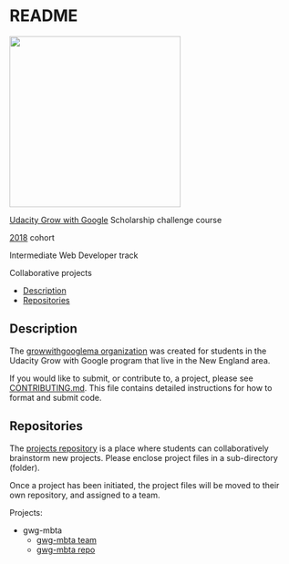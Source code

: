 # README

<a href="https://www.udacity.com/">
  <img src="https://s3-us-west-1.amazonaws.com/udacity-content/rebrand/svg/logo.min.svg" width="300">
</a>

[Udacity Grow with Google](https://www.udacity.com/grow-with-google) Scholarship challenge course

[2018](https://sites.google.com/udacity.com/gwgdevscholarship/home) cohort

Intermediate Web Developer track

Collaborative projects

- [Description](#description)
- [Repositories](#repositories)

## Description

The [growwithgooglema organization](https://github.com/growwithgooglema) was created for students in the Udacity Grow with Google program that live in the New England area.

If you would like to submit, or contribute to, a project, please see [CONTRIBUTING.md](CONTRIBUTING.md). This file contains detailed instructions for how to format and submit code.

## Repositories

The [projects repository](https://github.com/growwithgooglema/projects) is a place where students can collaboratively brainstorm new projects. Please enclose project files in a sub-directory (folder).

Once a project has been initiated, the project files will be moved to their own repository, and assigned to a team.

Projects:

- gwg-mbta
  - [gwg-mbta team](https://github.com/orgs/growwithgooglema/teams/gwg-mbta)
  - [gwg-mbta repo](https://github.com/growwithgooglema/gwg-mbta)